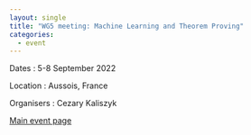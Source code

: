 ```yaml
---
layout: single
title: "WG5 meeting: Machine Learning and Theorem Proving"
categories:
  - event
---
```


Dates
:   5-8 September 2022

Location
:	Aussois, France

Organisers
:	Cezary Kaliszyk

[Main event page](/wg5-aitp22)
